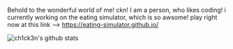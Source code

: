 Behold to the wonderful world of me! ckn! I am a person, who likes coding! i currently working on the eating simulator, which is so awsome! play right now at this link -->  https://eating-simulator.github.io/




![ch1ck3n's github stats](https://github-readme-stats.vercel.app/api?username=ch1ck3n-byte&theme=dark)
